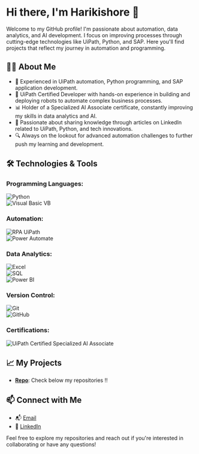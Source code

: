 # Hi there, I'm Harikishore 👋

Welcome to my GitHub profile! I'm passionate about automation, data analytics, and AI development. I focus on improving processes through cutting-edge technologies like UiPath, Python, and SAP. Here you'll find projects that reflect my journey in automation and programming.

## 🧑‍💻 About Me

- 🔧 Experienced in UiPath automation, Python programming, and SAP application development.
- 🚀 UiPath Certified Developer with hands-on experience in building and deploying robots to automate complex business processes.
- 📊 Holder of a Specialized AI Associate certificate, constantly improving my skills in data analytics and AI.
- 📝 Passionate about sharing knowledge through articles on LinkedIn related to UiPath, Python, and tech innovations.
- 🔍 Always on the lookout for advanced automation challenges to further push my learning and development.

## 🛠️ Technologies & Tools

### Programming Languages:
![Python](https://img.shields.io/badge/Python-3776AB?style=flat&logo=python&logoColor=white)  
![Visual Basic VB](https://img.shields.io/badge/Visual%20Basic-945DB7?style=flat&logo=visualstudio&logoColor=white)

### Automation:
![RPA UiPath](https://img.shields.io/badge/UiPath-2F72A4?style=flat&logo=uipath&logoColor=white)  
![Power Automate](https://img.shields.io/badge/Power%20Automate-0078D4?style=flat&logo=microsoft-flow&logoColor=white)

### Data Analytics:
![Excel](https://img.shields.io/badge/Excel-217346?style=flat&logo=microsoft-excel&logoColor=white)  
![SQL](https://img.shields.io/badge/SQL-00618A?style=flat&logo=sqlite&logoColor=white)  
![Power BI](https://img.shields.io/badge/Power%20BI-FFB81C?style=flat&logo=powerbi&logoColor=white)

### Version Control:
![Git](https://img.shields.io/badge/Git-F05032?style=flat&logo=git&logoColor=white)  
![GitHub](https://img.shields.io/badge/GitHub-181717?style=flat&logo=github&logoColor=white)

### Certifications:
![UiPath Certified Specialized AI Associate](https://img.shields.io/badge/UiPath%20Certified-0085CA?style=flat&logo=uipath&logoColor=white)  

## 📈 My Projects
- **[Repo](https://github.com/harik25)**: Check below my repositories !!

## 📫 Connect with Me
- 📬 [Email](mailto:harikishore205@gmail.com)
- 🔗 [LinkedIn](https://in.linkedin.com/in/harikishores205)

Feel free to explore my repositories and reach out if you're interested in collaborating or have any questions!
